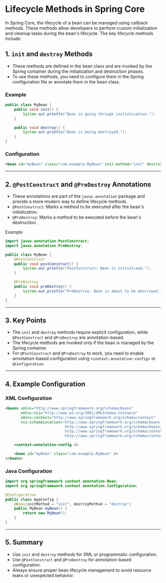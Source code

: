 # Lifecycle Methods in Spring Core

In Spring Core, the lifecycle of a bean can be managed using callback methods. These methods allow developers to perform custom initialization and cleanup tasks during the bean's lifecycle. The key lifecycle methods include:

## 1. `init` and `destroy` Methods

- These methods are defined in the bean class and are invoked by the Spring container during the initialization and destruction phases.
- To use these methods, you need to configure them in the Spring configuration file or annotate them in the bean class.

### Example

```java
public class MyBean {
    public void init() {
        System.out.println("Bean is going through initialization.");
    }

    public void destroy() {
        System.out.println("Bean is being destroyed.");
    }
}
```

### Configuration

```xml
<bean id="myBean" class="com.example.MyBean" init-method="init" destroy-method="destroy" />
```

---

## 2. `@PostConstruct` and `@PreDestroy` Annotations

- These annotations are part of the `javax.annotation` package and provide a more modern way to define lifecycle methods.
- `@PostConstruct`: Marks a method to be executed after the bean's initialization.
- `@PreDestroy`: Marks a method to be executed before the bean's destruction.

Example

```java
import javax.annotation.PostConstruct;
import javax.annotation.PreDestroy;

public class MyBean {
    @PostConstruct
    public void postConstruct() {
        System.out.println("PostConstruct: Bean is initialized.");
    }

    @PreDestroy
    public void preDestroy() {
        System.out.println("PreDestroy: Bean is about to be destroyed.");
    }
}
```

---

## 3. Key Points

- The `init` and `destroy` methods require explicit configuration, while `@PostConstruct` and `@PreDestroy` are annotation-based.
- The lifecycle methods are invoked only if the bean is managed by the Spring container.
- For `@PostConstruct` and `@PreDestroy` to work, you need to enable annotation-based configuration using `<context:annotation-config>` or `@Configuration`.

---

## 4. Example Configuration

### XML Configuration

```xml
<beans xmlns="http://www.springframework.org/schema/beans"
       xmlns:xsi="http://www.w3.org/2001/XMLSchema-instance"
       xmlns:context="http://www.springframework.org/schema/context"
       xsi:schemaLocation="http://www.springframework.org/schema/beans
                           http://www.springframework.org/schema/beans/spring-beans.xsd
                           http://www.springframework.org/schema/context
                           http://www.springframework.org/schema/context/spring-context.xsd">

    <context:annotation-config />

    <bean id="myBean" class="com.example.MyBean" />
</beans>
```

### Java Configuration

```java
import org.springframework.context.annotation.Bean;
import org.springframework.context.annotation.Configuration;

@Configuration
public class AppConfig {
    @Bean(initMethod = "init", destroyMethod = "destroy")
    public MyBean myBean() {
        return new MyBean();
    }
}
```

---

## 5. Summary

- Use `init` and `destroy` methods for XML or programmatic configuration.
- Use `@PostConstruct` and `@PreDestroy` for annotation-based configuration.
- Always ensure proper bean lifecycle management to avoid resource leaks or unexpected behavior.
